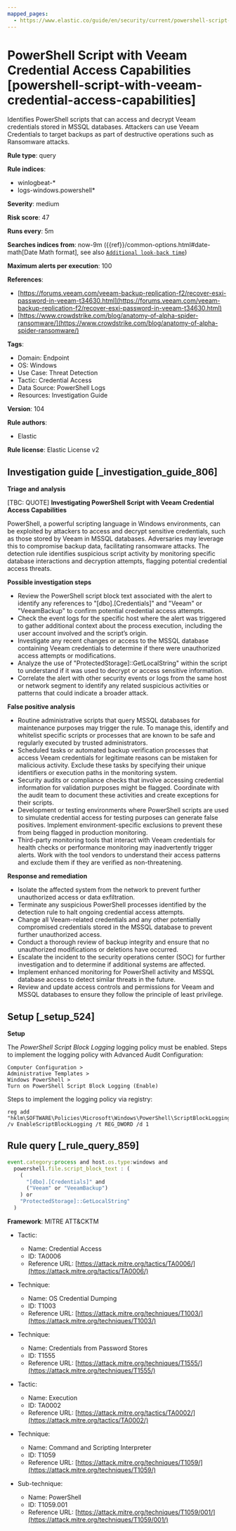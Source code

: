 ```yaml
---
mapped_pages:
  - https://www.elastic.co/guide/en/security/current/powershell-script-with-veeam-credential-access-capabilities.html
---
```


# PowerShell Script with Veeam Credential Access Capabilities [powershell-script-with-veeam-credential-access-capabilities]

Identifies PowerShell scripts that can access and decrypt Veeam credentials stored in MSSQL databases. Attackers can use Veeam Credentials to target backups as part of destructive operations such as Ransomware attacks.

**Rule type**: query

**Rule indices**:

* winlogbeat-*
* logs-windows.powershell*

**Severity**: medium

**Risk score**: 47

**Runs every**: 5m

**Searches indices from**: now-9m ({{ref}}/common-options.html#date-math[Date Math format], see also [`Additional look-back time`](docs-content://solutions/security/detect-and-alert/create-detection-rule.md#rule-schedule))

**Maximum alerts per execution**: 100

**References**:

* [https://forums.veeam.com/veeam-backup-replication-f2/recover-esxi-password-in-veeam-t34630.html](https://forums.veeam.com/veeam-backup-replication-f2/recover-esxi-password-in-veeam-t34630.html)
* [https://www.crowdstrike.com/blog/anatomy-of-alpha-spider-ransomware/](https://www.crowdstrike.com/blog/anatomy-of-alpha-spider-ransomware/)

**Tags**:

* Domain: Endpoint
* OS: Windows
* Use Case: Threat Detection
* Tactic: Credential Access
* Data Source: PowerShell Logs
* Resources: Investigation Guide

**Version**: 104

**Rule authors**:

* Elastic

**Rule license**: Elastic License v2

## Investigation guide [_investigation_guide_806]

**Triage and analysis**

[TBC: QUOTE]
**Investigating PowerShell Script with Veeam Credential Access Capabilities**

PowerShell, a powerful scripting language in Windows environments, can be exploited by attackers to access and decrypt sensitive credentials, such as those stored by Veeam in MSSQL databases. Adversaries may leverage this to compromise backup data, facilitating ransomware attacks. The detection rule identifies suspicious script activity by monitoring specific database interactions and decryption attempts, flagging potential credential access threats.

**Possible investigation steps**

* Review the PowerShell script block text associated with the alert to identify any references to "[dbo].[Credentials]" and "Veeam" or "VeeamBackup" to confirm potential credential access attempts.
* Check the event logs for the specific host where the alert was triggered to gather additional context about the process execution, including the user account involved and the script’s origin.
* Investigate any recent changes or access to the MSSQL database containing Veeam credentials to determine if there were unauthorized access attempts or modifications.
* Analyze the use of "ProtectedStorage]::GetLocalString" within the script to understand if it was used to decrypt or access sensitive information.
* Correlate the alert with other security events or logs from the same host or network segment to identify any related suspicious activities or patterns that could indicate a broader attack.

**False positive analysis**

* Routine administrative scripts that query MSSQL databases for maintenance purposes may trigger the rule. To manage this, identify and whitelist specific scripts or processes that are known to be safe and regularly executed by trusted administrators.
* Scheduled tasks or automated backup verification processes that access Veeam credentials for legitimate reasons can be mistaken for malicious activity. Exclude these tasks by specifying their unique identifiers or execution paths in the monitoring system.
* Security audits or compliance checks that involve accessing credential information for validation purposes might be flagged. Coordinate with the audit team to document these activities and create exceptions for their scripts.
* Development or testing environments where PowerShell scripts are used to simulate credential access for testing purposes can generate false positives. Implement environment-specific exclusions to prevent these from being flagged in production monitoring.
* Third-party monitoring tools that interact with Veeam credentials for health checks or performance monitoring may inadvertently trigger alerts. Work with the tool vendors to understand their access patterns and exclude them if they are verified as non-threatening.

**Response and remediation**

* Isolate the affected system from the network to prevent further unauthorized access or data exfiltration.
* Terminate any suspicious PowerShell processes identified by the detection rule to halt ongoing credential access attempts.
* Change all Veeam-related credentials and any other potentially compromised credentials stored in the MSSQL database to prevent further unauthorized access.
* Conduct a thorough review of backup integrity and ensure that no unauthorized modifications or deletions have occurred.
* Escalate the incident to the security operations center (SOC) for further investigation and to determine if additional systems are affected.
* Implement enhanced monitoring for PowerShell activity and MSSQL database access to detect similar threats in the future.
* Review and update access controls and permissions for Veeam and MSSQL databases to ensure they follow the principle of least privilege.


## Setup [_setup_524]

**Setup**

The *PowerShell Script Block Logging* logging policy must be enabled. Steps to implement the logging policy with Advanced Audit Configuration:

```
Computer Configuration >
Administrative Templates >
Windows PowerShell >
Turn on PowerShell Script Block Logging (Enable)
```

Steps to implement the logging policy via registry:

```
reg add "hklm\SOFTWARE\Policies\Microsoft\Windows\PowerShell\ScriptBlockLogging" /v EnableScriptBlockLogging /t REG_DWORD /d 1
```


## Rule query [_rule_query_859]

```js
event.category:process and host.os.type:windows and
  powershell.file.script_block_text : (
    (
      "[dbo].[Credentials]" and
      ("Veeam" or "VeeamBackup")
    ) or
    "ProtectedStorage]::GetLocalString"
  )
```

**Framework**: MITRE ATT&CKTM

* Tactic:

    * Name: Credential Access
    * ID: TA0006
    * Reference URL: [https://attack.mitre.org/tactics/TA0006/](https://attack.mitre.org/tactics/TA0006/)

* Technique:

    * Name: OS Credential Dumping
    * ID: T1003
    * Reference URL: [https://attack.mitre.org/techniques/T1003/](https://attack.mitre.org/techniques/T1003/)

* Technique:

    * Name: Credentials from Password Stores
    * ID: T1555
    * Reference URL: [https://attack.mitre.org/techniques/T1555/](https://attack.mitre.org/techniques/T1555/)

* Tactic:

    * Name: Execution
    * ID: TA0002
    * Reference URL: [https://attack.mitre.org/tactics/TA0002/](https://attack.mitre.org/tactics/TA0002/)

* Technique:

    * Name: Command and Scripting Interpreter
    * ID: T1059
    * Reference URL: [https://attack.mitre.org/techniques/T1059/](https://attack.mitre.org/techniques/T1059/)

* Sub-technique:

    * Name: PowerShell
    * ID: T1059.001
    * Reference URL: [https://attack.mitre.org/techniques/T1059/001/](https://attack.mitre.org/techniques/T1059/001/)



